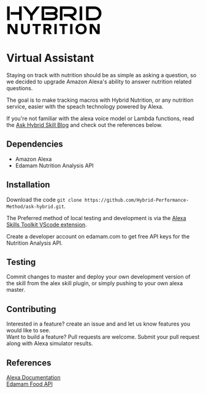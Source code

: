 ![nutrition logo](/nutrition.png)
# Virtual Assistant

Staying on track with nutrition should be as simple as asking a question, so we decided to upgrade Amazon Alexa's ability to answer nutrition related questions.

The goal is to make tracking macros with Hybrid Nutrition, or any nutrition service,
easier with the speach technology powered by Alexa. 

If you're not familiar with the alexa voice model or Lambda functions, read the [Ask Hybrid Skill Blog](https://www.notion.so/Ask-Hybrid-on-Amazon-Alexa-8e9d26ced15346c68f3d9186cc3a7142) and check out the references below.

## Dependencies
- Amazon Alexa
- Edamam Nutrition Analysis API

## Installation
Download the code `git clone https://github.com/Hybrid-Performance-Method/ask-hybrid.git`. 
  
The Preferred method of local testing and development is via the [Alexa Skills Toolkit VScode extension](https://developer.amazon.com/en-US/docs/alexa/ask-toolkit/vs-code-ask-skills.html).   
  
Create a developer account on edamam.com to get free API keys for the Nutrition Analysis API.

## Testing
Commit changes to master and deploy your own development version of the skill from the alex skill plugin, or simply pushing to your own alexa master.

## Contributing
Interested in a feature? create an issue and and let us know features you would like to see.  
Want to build a feature? Pull requests are welcome. Submit your pull request along with Alexa simulator results. 

## References
[Alexa Documentation](https://developer.amazon.com/en-US/docs/alexa/custom-skills/steps-to-build-a-custom-skill.html)  
[Edamam Food API](https://developer.edamam.com/)

